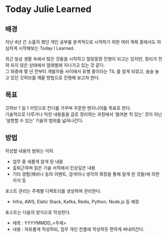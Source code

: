 # Today Julie Learned
## 배경
지난 4년 간 소홀히 했던 개인 공부를 본격적으로 시작하기 위한 여러 계획 중에서도 야심차게 시작해보는 Today I Learned.

최근 일상 생활 속에서 많은 것들을 시작하고 얼렁뚱땅 진행이 되고는 있지만, 정리가 전혀 되지 않은 상태에서 얼래벌래 지나가고 있는 것 같다.  
그 와중에 몇 년 전부터 개발자들 사이에서 유행 중이라는 TIL 를 알게 되었고, 슬슬 놀고 있던 깃허브를 깨울 방법으로 진행해 보고자 한다.

## 목표
깃허브 1 일 1 커밋으로 잔디를 가꾸며 꾸준한 엔지니어를 목표로 한다.  
기술적으로 다루거나 익힌 내용들을 글로 정리하는 과정에서 ‘들어본 적 있는’ 것이 아닌 ‘설명할 수 있는’ 기술의 범위를 넓혀나간다.

## 방법
작성할 내용의 범위는 이하.
- 업무 중 새롭게 알게 된 내용
- 출퇴근하며 읽은 기술 서적에서 인상깊은 내용
- 기타 경험(웨비나 등의 이벤트, 검색이나 생각의 확장을 통해 알게 된 것들)에 의한 지식 등

포스트 관리는 주제별 디렉토리를 생성하여 관리한다.  
- Infra, AWS, Elatic Stack, Kafka, Redis, Python, Node.js 등 예정

포스트는 다음의 양식으로 작성한다.
- 제목 : YYYYMMDD_<주제>  
- 내용 : 자유롭게 작성하되, 업무 개인 컨플에 작성하듯 편하게 써내려간다.
